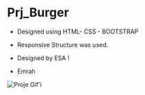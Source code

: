 # Prj_Burger

- Designed using HTML- CSS - BOOTSTRAP

- Responsive Structure was used.

- Designed by ESA !

- Emrah

![Proje Gif'i](burger.gif)


